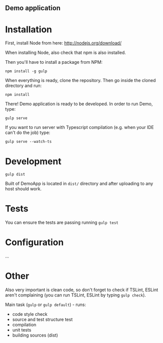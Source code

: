 ## Demo application

# Installation
First, install Node from here: http://nodejs.org/download/

When installing Node, also check that npm is also installed. 

Then you'll have to install a package from NPM:

    npm install -g gulp

When everything is ready, clone the repository. Then go inside the cloned directory and run:

    npm install

There! Demo application is ready to be developed. 
In order to run Demo, type:
  
    gulp serve
    
If you want to run server with Typescript compilation (e.g. when your IDE can't do the job) type:

    gulp serve --watch-ts

# Development

    gulp dist

Built of DemoApp is located in `dist/` directory and after uploading to any host should work.

# Tests
You can ensure the tests are passing running `gulp test`
 
# Configuration
...

# Other
Also very important is clean code, so don't forget to check if TSLint, ESLint aren't complaining (you can run TSLint, ESLint by typing `gulp check`).

Main task (`gulp` or `gulp default`) - runs:

 - code style check
 - source and test structure test
 - compilation
 - unit tests
 - building sources (dist)
